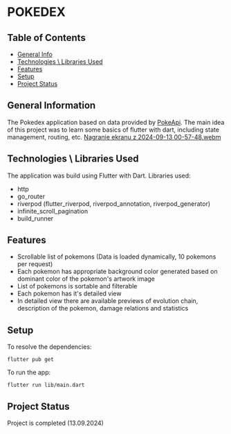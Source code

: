 # POKEDEX

## Table of Contents

- [General Info](#general-information)
- [Technologies \ Libraries Used](#technologies--libraries-used)
- [Features](#features)
- [Setup](#setup)
- [Project Status](#project-status)

## General Information

The Pokedex application based on data provided by [PokeApi](https://pokeapi.co/). The main idea of this project was to learn some basics of flutter with dart, including state management, routing, etc.
[Nagranie ekranu z 2024-09-13 00-57-48.webm](..%2F..%2FWideo%2FNagrania%20ekranu%2FNagranie%20ekranu%20z%202024-09-13%2000-57-48.webm)

## Technologies \ Libraries Used

The application was build using Flutter with Dart.
Libraries used:
- http
- go_router
- riverpod (flutter_riverpod, riverpod_annotation, riverpod_generator)
- infinite_scroll_pagination
- build_runner

## Features

- Scrollable list of pokemons (Data is loaded dynamically, 10 pokemons per request)
- Each pokemon has appropriate background color generated based on dominant color of the pokemon's artwork image
- List of pokemons is sortable and filterable
- Each pokemon has it's detailed view
- In detailed view there are available previews of evolution chain, description of the pokemon, damage relations and statistics

## Setup

To resolve the dependencies:
```
flutter pub get
```
To run the app:
```
flutter run lib/main.dart
```

## Project Status

Project is completed (13.09.2024)
